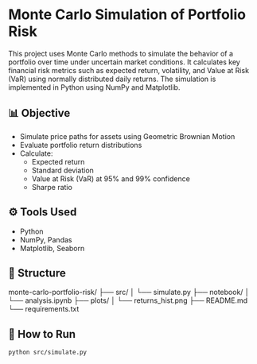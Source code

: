 # Monte Carlo Simulation of Portfolio Risk

This project uses Monte Carlo methods to simulate the behavior of a portfolio over time under uncertain market conditions. It calculates key financial risk metrics such as expected return, volatility, and Value at Risk (VaR) using normally distributed daily returns. The simulation is implemented in Python using NumPy and Matplotlib.

## 📊 Objective

- Simulate price paths for assets using Geometric Brownian Motion
- Evaluate portfolio return distributions
- Calculate:
  - Expected return
  - Standard deviation
  - Value at Risk (VaR) at 95% and 99% confidence
  - Sharpe ratio

## ⚙️ Tools Used

- Python
- NumPy, Pandas
- Matplotlib, Seaborn

## 📁 Structure
monte-carlo-portfolio-risk/
├── src/
│ └── simulate.py
├── notebook/
│ └── analysis.ipynb
├── plots/
│ └── returns_hist.png
├── README.md
└── requirements.txt


## 🚀 How to Run

```bash
python src/simulate.py


